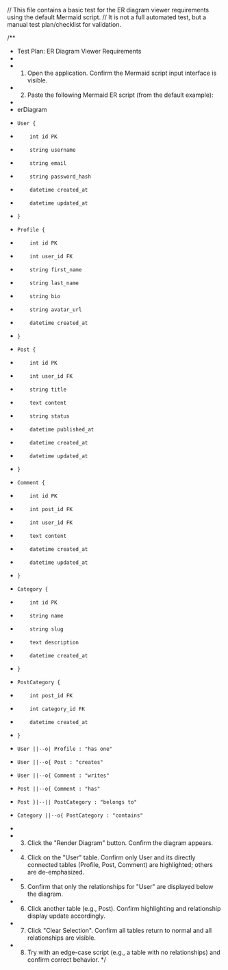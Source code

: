 // This file contains a basic test for the ER diagram viewer requirements using the default Mermaid script.
// It is not a full automated test, but a manual test plan/checklist for validation.

/**
 * Test Plan: ER Diagram Viewer Requirements
 *
 * 1. Open the application. Confirm the Mermaid script input interface is visible.
 * 2. Paste the following Mermaid ER script (from the default example):
 *
 * erDiagram
 *     User {
 *         int id PK
 *         string username
 *         string email
 *         string password_hash
 *         datetime created_at
 *         datetime updated_at
 *     }
 *     Profile {
 *         int id PK
 *         int user_id FK
 *         string first_name
 *         string last_name
 *         string bio
 *         string avatar_url
 *         datetime created_at
 *     }
 *     Post {
 *         int id PK
 *         int user_id FK
 *         string title
 *         text content
 *         string status
 *         datetime published_at
 *         datetime created_at
 *         datetime updated_at
 *     }
 *     Comment {
 *         int id PK
 *         int post_id FK
 *         int user_id FK
 *         text content
 *         datetime created_at
 *         datetime updated_at
 *     }
 *     Category {
 *         int id PK
 *         string name
 *         string slug
 *         text description
 *         datetime created_at
 *     }
 *     PostCategory {
 *         int post_id FK
 *         int category_id FK
 *         datetime created_at
 *     }
 *     User ||--o| Profile : "has one"
 *     User ||--o{ Post : "creates"
 *     User ||--o{ Comment : "writes"
 *     Post ||--o{ Comment : "has"
 *     Post }|--|| PostCategory : "belongs to"
 *     Category ||--o{ PostCategory : "contains"
 *
 * 3. Click the "Render Diagram" button. Confirm the diagram appears.
 * 4. Click on the "User" table. Confirm only User and its directly connected tables (Profile, Post, Comment) are highlighted; others are de-emphasized.
 * 5. Confirm that only the relationships for "User" are displayed below the diagram.
 * 6. Click another table (e.g., Post). Confirm highlighting and relationship display update accordingly.
 * 7. Click "Clear Selection". Confirm all tables return to normal and all relationships are visible.
 * 8. Try with an edge-case script (e.g., a table with no relationships) and confirm correct behavior.
 */
